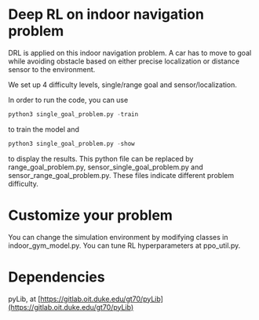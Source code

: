 # Deep RL on indoor navigation problem

DRL is applied on this indoor navigation problem. A car has to move to goal while avoiding obstacle based on either precise localization or distance sensor to the environment.

We set up 4 difficulty levels, single/range goal and sensor/localization.

In order to run the code, you can use
```python
python3 single_goal_problem.py -train
```
to train the model and 
```python
python3 single_goal_problem.py -show
```
to display the results.
This python file can be replaced by range_goal_problem.py, sensor_single_goal_problem.py and sensor_range_goal_problem.py. These files indicate different problem difficulty.

# Customize your problem
You can change the simulation environment by modifying classes in indoor_gym_model.py.
You can tune RL hyperparameters at ppo_util.py.

# Dependencies
pyLib, at [https://gitlab.oit.duke.edu/gt70/pyLib](https://gitlab.oit.duke.edu/gt70/pyLib)